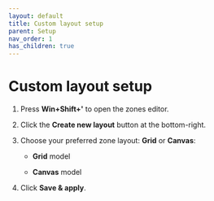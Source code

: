 ```yaml
---
layout: default
title: Custom layout setup
parent: Setup
nav_order: 1
has_children: true
---
```

# Custom layout setup

1. Press **Win+Shift+'** to open the zones editor.
2. Click the **Create new layout** button at the bottom-right.
3. Choose your preferred zone layout: **Grid** or **Canvas**: 
   
   - **Grid** model

   - **Canvas** model
    
4. Click **Save & apply**.